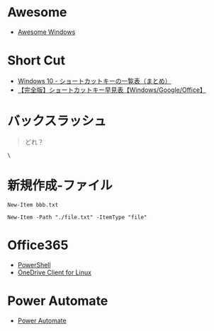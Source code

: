 # Awesome

- [Awesome Windows](https://github.com/Awesome-Windows/Awesome#readme)

# Short Cut

- [Windows 10 - ショートカットキーの一覧表（まとめ）](https://pc-karuma.net/windows-10-keyboard-shortcuts-list/#google_vignette)
- [【完全版】ショートカットキー早見表【Windows/Google/Office】](https://techmania.jp/blog/windows-shortcutkey/)

# バックスラッシュ

> どれ？

```
\
```

# 新規作成-ファイル

```
New-Item bbb.txt
```

```
New-Item -Path "./file.txt" -ItemType "file"
```

# Office365

- [PowerShell](https://github.com/lazywinadmin/PowerShell)
- [OneDrive Client for Linux](https://github.com/abraunegg/onedrive?tab=readme-ov-file#onedrive-client-for-linux)

# Power Automate

- [Power Automate](https://make.powerautomate.com/environments/91f1c0be-ede8-e7bf-9621-7777179904b6/home)
